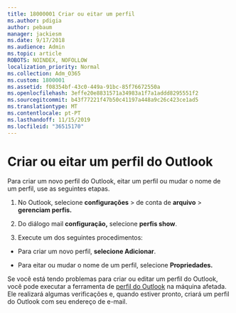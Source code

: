 ```yaml
---
title: 18000001 Criar ou eitar um perfil
ms.author: pdigia
author: pebaum
manager: jackiesm
ms.date: 9/17/2018
ms.audience: Admin
ms.topic: article
ROBOTS: NOINDEX, NOFOLLOW
localization_priority: Normal
ms.collection: Adm_O365
ms.custom: 1800001
ms.assetid: f08354bf-43c0-449a-91bc-85f76672550a
ms.openlocfilehash: 3effe20e8831571a34983a1f7a1addd8295551f2
ms.sourcegitcommit: b43f77221f47b50c41197a448a9c26c423ce1ad5
ms.translationtype: MT
ms.contentlocale: pt-PT
ms.lasthandoff: 11/15/2019
ms.locfileid: "36515170"
---
```

# <a name="create-or-edit-an-outlook-profile"></a>Criar ou eitar um perfil do Outlook

Para criar um novo perfil do Outlook, eitar um perfil ou mudar o nome de um perfil, use as seguintes etapas.
  
1. No Outlook, selecione **configurações** \> de conta de **arquivo** \> **gerenciam perfis.**
    
2. Do diálogo mail **configuração,** selecione **perfis show**.
    
3. Execute um dos seguintes procedimentos:
    
  - Para criar um novo perfil, **selecione Adicionar**.
    
  - Para eitar ou mudar o nome de um perfil, selecione **Propriedades.**
    
Se você está tendo problemas para criar ou editar um perfil do Outlook, você pode executar a ferramenta de [perfil do Outlook](https://aka.ms/SaRA-OutlookSetupProfile) na máquina afetada. Ele realizará algumas verificações e, quando estiver pronto, criará um perfil do Outlook com seu endereço de e-mail. 
  

